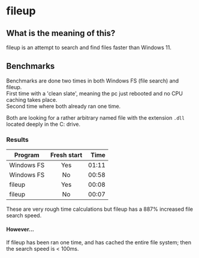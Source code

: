 # fileup

## What is the meaning of this?

fileup is an attempt to search and find files faster than Windows 11.

## Benchmarks

Benchmarks are done two times in both Windows FS (file search) and fileup.  
First time with a 'clean slate', meaning the pc just rebooted and no CPU caching takes place.  
Second time where both already ran one time.

Both are looking for a rather arbitrary named file with the extension `.dll` located deeply in the C: drive.

### Results

| Program    | Fresh start |  Time |
|------------|:-----------:|------:|
| Windows FS |     Yes     | 01:11 |
| Windows FS |     No      | 00:58 |
| fileup     |     Yes     | 00:08 |
| fileup     |     No      | 00:07 |

These are very rough time calculations but fileup has a 887% increased file search speed.  

#### However...
If fileup has been ran one time, and has cached the entire file system; then the search speed is < 100ms.